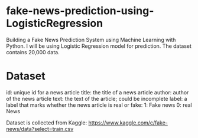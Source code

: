 # fake-news-prediction-using-LogisticRegression

Building a Fake News Prediction System using Machine Learning with Python. I will be using Logistic Regression model for prediction. The dataset contains 20,000 data.

# Dataset

id: unique id for a news article
title: the title of a news article
author: author of the news article
text: the text of the article; could be incomplete
label: a label that marks whether the news article is real or fake:
    1: Fake news
    0: real News

Dataset is collected from Kaggle: https://www.kaggle.com/c/fake-news/data?select=train.csv
